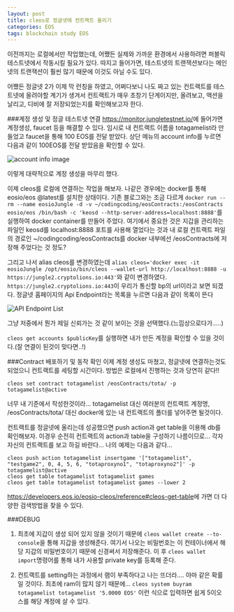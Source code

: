 ```yaml
---
layout: post
title: cleos로 정글넷에 컨트랙트 올리기
categories: EOS
tags: blockchain study EOS
---
```


이전까지는 로컬에서만 작업했는데, 어쨌든 실제와 가까운 환경에서 사용하려면 퍼블릭 테스트넷에서 작동시킬 필요가 있다.
따지고 들어가면, 테스트넷의 트랜잭션보다는 메인넷의 트랜잭션이 훨씬 많기 때문에 이것도 아닐 수도 있다.

어쨌든 정글넷 2가 이제 막 런칭을 하였고, 어쩌다보니 나도 짜고 있는 컨트랙트를 테스트넷에 올려야할 계기가 생겨서 컨트랙트가 매우 초창기 단계이지만, 올려보고, 액션을 날리고, 디비에 잘 저장되었는지를 확인해보고자 한다.

###계정 생성 및 정글 테스트넷 연결
<https://monitor.jungletestnet.io/>에 들어가면 계정생성, faucet 등을 해결할 수 있다. 임시로 내 컨트랙트 이름을 totagamelist라 만들었고 faucet을 통해 100 EOS를 전달 받았다. 상단 메뉴의 account info를 누르면 다음과 같이 100EOS를 전달 받았음을 확인할 수 있다.

![account info image](https://user-images.githubusercontent.com/7679722/48989264-d0ffff00-f16c-11e8-92b1-533070fa1a47.png)

이렇게 대략적으로 계정 생성을 마무리 했다.

이제 cleos를 로컬에 연결하는 작업을 해보자. 나같은 경우에는 docker를 통해 eosio/eos @latest를 설치한 상태이다. 기존 블로그와는 조금 다르게 `docker run --rm --name eosioJungle -d -v ~/codingcoding/eosContracts:/eosContracts eosio/eos /bin/bash -c 'keosd --http-server-address=localhost:8888'`를 실행하여 docker container를 만들어 주었다. 여기에서 중요한 것은 지갑을 관리하는 파일인 keosd를 localhost:8888 포트를 사용해 열었다는 것과 내 로컬 컨트랙트 파일의 경로인 ~/codingcoding/eosContracts를 docker 내부에선  /eosContracts에 저장해 주었다는 것 정도?

그리고 나서 alias cleos를 변경하였는데 `alias cleos='docker exec -it eosioJungle /opt/eosio/bin/cleos --wallet-url http://localhost:8888 -u https://jungle2.cryptolions.io:443'`와 같이 변경하였다. `https://jungle2.cryptolions.io:443`이 우리가 통신할 bp의 url이라고 보면 되겠다. 정글넷 홈페이지의 Api Endpoint라는 목록을 누르면 다음과 같이 목록이 뜬다

![API Endpoint List](https://user-images.githubusercontent.com/7679722/48989523-ffcaa500-f16d-11e8-926d-5243e292c28f.png)

그냥 저중에서 뭔가 제일 신뢰가는 것 같이 보이는 것을 선택했다.(느낌상으로다가.....)

`cleos get accounts $publicKey`를 실행하면 내가 만든 계정을 확인할 수 있을 것이다.(잘 연결이 된것이 맞다면..!)


###Contract 배포하기 및 동작 확인
이제 계정 생성도 마쳤고, 정글넷에 연결하는것도 되었으니 컨트랙트를 세팅할 시간이다. 방법은 로컬에서 진행하는 것과 당연히 같다!!
```
cleos set contract totagamelist /eosContracts/tota/ -p totagamelist@active
```
너무 내 기준에서 작성한것이라... totagamelist 대신 여러분의 컨트랙트 계정명, /eosContracts/tota/ 대신 docker에 있는 내 컨트랙트의 폴더를 넣어주면 될것이다.

컨트랙트를 정글넷에 올리는데 성공했으면 push action과 get table을 이용해 db를 확인해보자. 이경우 순전히 컨트랙트의 action과 table을 구성하기 나름이므로... 각자 자신의 컨트랙트를 보고 하길 바란다... 나의 예제는 다음과 같다...
```
cleos push action totagamelist insertgame '["totagamelist", "testgame2", 0, 4, 5, 6, "totaproxyno1", "totaproxyno2"]' -p totagamelist@active
cleos get table totagamelist totagamelist games
cleos get table totagamelist totagamelist games --lower 2
```

<https://developers.eos.io/eosio-cleos/reference#cleos-get-table>에 가면 더 다양한 검색방법을 찾을 수 있다.

###DEBUG
1. 최초에 지갑이 생성 되어 있지 않을 것이기 때문에 `cleos wallet create --to-console`을 통해 지갑을 생성해준다. 여기서 나오는 비밀번호는 이 컨테이너에서 해당 지갑의 비밀번호이기 때문에 신경써서 저장해준다. 이 후 `cleos wallet import`명령어를 통해 내가 사용할 private key를 등록해 준다.

2. 컨트랙트를 setting하는 과정에서 램이 부족하다고 나는 뜨더라.... 아마 같은 확률일 것이다. 최초에 ram이 많지 않기 때문에... `cleos system buyram totagamelist totagamelist '5.0000 EOS'` 이런 식으로 입력하면 쉽게 5이오스를 해당 계정에 살 수 있다.
